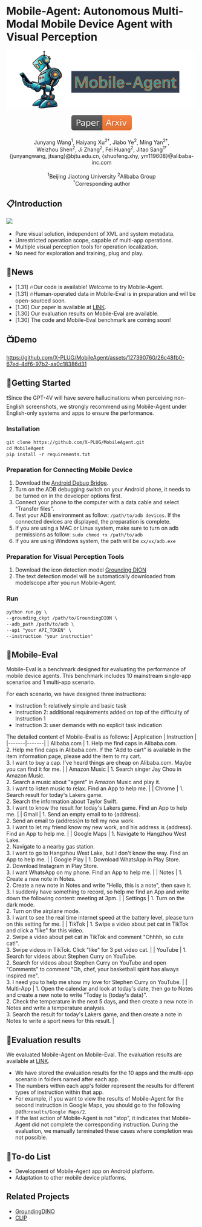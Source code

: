 
# Mobile-Agent: Autonomous Multi-Modal Mobile Device Agent with Visual Perception
![](assets/logo.png?v=1&type=image)
<div align="center">
    <a href="https://arxiv.org/abs/2401.16158"><img src="assets/Paper-Arxiv-orange.svg" ></a>
</div>
<br>
<div align="center">
Junyang Wang<sup>1</sup>, Haiyang Xu<sup>2†</sup>, Jiabo Ye<sup>2</sup>, Ming Yan<sup>2†</sup>,
</div>
<div align="center">
Weizhou Shen<sup>2</sup>, Ji Zhang<sup>2</sup>, Fei Huang<sup>2</sup>, Jitao Sang<sup>1†</sup>
</div>
<div align="center">
{junyangwang, jtsang}@bjtu.edu.cn, {shuofeng.xhy, ym119608}@alibaba-inc.com
</div>
<br>
<div align="center">
<sup>1</sup>Beijing Jiaotong University    <sup>2</sup>Alibaba Group
</div>
<div align="center">
<sup>†</sup>Corresponding author
</div>

## 📋Introduction
![](assets/example.png?v=1&type=image)
* Pure visual solution, independent of XML and system metadata.
* Unrestricted operation scope, capable of multi-app operations.
* Multiple visual perception tools for operation localization.
* No need for exploration and training, plug and play.

## 📢News
* [1.31] 🔥Our code is available! Welcome to try Mobile-Agent.
* [1.31] 🔥Human-operated data in Mobile-Eval is in preparation and will be open-sourced soon.
* [1.30] Our paper is available at [LINK](https://arxiv.org/abs/2401.16158).
* [1.30] Our evaluation results on Mobile-Eval are available.
* [1.30] The code and Mobile-Eval benchmark are coming soon!

## 📺Demo
https://github.com/X-PLUG/MobileAgent/assets/127390760/26c48fb0-67ed-4df6-97b2-aa0c18386d31

## 🔧Getting Started
❗Since the GPT-4V will have severe hallucinations when perceiving non-English screenshots, we strongly recommend using Mobile-Agent under English-only systems and apps to ensure the performance.

### Installation
```
git clone https://github.com/X-PLUG/MobileAgent.git
cd MobileAgent
pip install -r requirements.txt
```

### Preparation for Connecting Mobile Device
1. Download the [Android Debug Bridge](https://developer.android.com/tools/releases/platform-tools?hl=en).
2. Turn on the ADB debugging switch on your Android phone, it needs to be turned on in the developer options first.
3. Connect your phone to the computer with a data cable and select "Transfer files".
4. Test your ADB environment as follow: ```/path/to/adb devices```. If the connected devices are displayed, the preparation is complete.
5. If you are using a MAC or Linux system, make sure to turn on adb permissions as follow: ```sudo chmod +x /path/to/adb```
6. If you are using Windows system, the path will be ```xx/xx/adb.exe```

### Preparation for Visual Perception Tools
1. Download the icon detection model [Grounding DION](https://github.com/IDEA-Research/GroundingDINO/releases/download/v0.1.0-alpha/groundingdino_swint_ogc.pth)
2. The text detection model will be automatically downloaded from modelscope after you run Mobile-Agent.

### Run
```
python run.py \
--grounding_ckpt /path/to/GroundingDION \
--adb_path /path/to/adb \
--api "your API_TOKEN" \
--instruction "your instruction"
```

## 📱Mobile-Eval
Mobile-Eval is a benchmark designed for evaluating the performance of mobile device agents. This benchmark includes 10 mainstream single-app scenarios and 1 multi-app scenario. 

For each scenario, we have designed three instructions:
* Instruction 1: relatively simple and basic task
* Instruction 2: additional requirements added on top of the difficulty of Instruction 1
* Instruction 3: user demands with no explicit task indication

The detailed content of Mobile-Eval is as follows:
| Application   | Instruction   |
|-------|-------|
| Alibaba.com   | 1. Help me find caps in Alibaba.com.<br>2. Help me find caps in Alibaba.com. If the "Add to cart" is available in the item information page, please add the item to my cart.<br>3. I want to buy a cap. I've heard things are cheap on Alibaba.com. Maybe you can find it for me. |
| Amazon Music   | 1. Search singer Jay Chou in Amazon Music.<br>2. Search a music about "agent" in Amazon Music and play it.<br>3. I want to listen music to relax. Find an App to help me. |
| Chrome   | 1. Search result for today's Lakers game.<br>2. Search the information about Taylor Swift.<br>3. I want to know the result for today's Lakers game. Find an App to help me. |
| Gmail   | 1. Send an empty email to to {address}.<br>2. Send an email to {address}n to tell my new work.<br>3. I want to let my friend know my new work, and his address is {address}. Find an App to help me. |
| Google Maps   | 1. Navigate to Hangzhou West Lake.<br>2. Navigate to a nearby gas station.<br>3. I want to go to Hangzhou West Lake, but I don't know the way. Find an App to help me. |
| Google Play   | 1. Download WhatsApp in Play Store.<br>2. Download Instagram in Play Store.<br>3. I want WhatsApp on my phone. Find an App to help me. |
| Notes   | 1. Create a new note in Notes.<br>2. Create a new note in Notes and write "Hello, this is a note", then save it.<br>3. I suddenly have something to record, so help me find an App and write down the following content: meeting at 3pm. |
| Settings   | 1. Turn on the dark mode.<br>2. Turn on the airplane mode.<br>3. I want to see the real time internet speed at the battery level, please turn on this setting for me. |
| TikTok   | 1. Swipe a video about pet cat in TikTok and click a "like" for this video.<br>2. Swipe a video about pet cat in TikTok and comment "Ohhhh, so cute cat!".<br>3. Swipe videos in TikTok. Click "like" for 3 pet video cat. |
| YouTube  | 1. Search for videos about Stephen Curry on YouTube.<br>2. Search for videos about Stephen Curry on YouTube and open "Comments" to comment "Oh, chef, your basketball spirit has always inspired me".<br>3. I need you to help me show my love for Stephen Curry on YouTube. |
| Multi-App  | 1. Open the calendar and look at today's date, then go to Notes and create a new note to write "Today is {today's data}".<br>2. Check the temperature in the next 5 days, and then create a new note in Notes and write a temperature analysis.<br>3. Search the result for today's Lakers game, and then create a note in Notes to write a sport news for this result. |

## 📝Evaluation results
We evaluated Mobile-Agent on Mobile-Eval. The evaluation results are available at [LINK](https://github.com/X-PLUG/MobileAgent/tree/main/results).
*   We have stored the evaluation results for the 10 apps and the multi-app scenario in folders named after each app.
* The numbers within each app's folder represent the results for different types of instruction within that app.
*   For example, if you want to view the results of Mobile-Agent for the second instruction in Google Maps, you should go to the following path:```results/Google Maps/2```.
* If the last action of Mobile-Agent is not "stop", it indicates that Mobile-Agent did not complete the corresponding instruction. During the evaluation, we manually terminated these cases where completion was not possible.

## 📄To-do List
* Development of Mobile-Agent app on Android platform.
* Adaptation to other mobile device platforms.

## Related Projects
* [GroundingDINO](https://github.com/IDEA-Research/GroundingDINO)
* [CLIP](https://github.com/openai/CLIP)
